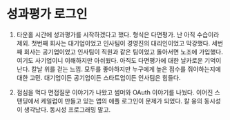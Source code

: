 # 성과평가 로그인

1. 타운홀 시간에 성과평가를 시작하겠다고 했다. 형식은 다면평가. 난 아직 수습이라 제외. 첫번째 회사는 대기업이었고 인사팀이 경영진의 대리인이었고 막강했다. 세번째 회사는 공기업이었고 인사팀이 직원과 같은 팀이었고 돌아서면 노조에 가입했다. 여기도 사기업이니 이해하지만 아쉬웠다. 아직도 다면평가에 대한 날카로운 기억이 난다. 칼날 위를 걷는 느낌. 모두를 좋아하지만 누구에게 높은 점수를 줘야하는지에 대한 고민. 대기업이든 공기업이든 스타트업이든 인사팀은 힘들다.

2. 점심을 먹다 면접질문 이야기가 나왔고 썸머와 OAuth 이야기를 나눴다. 이어진 스탠딩에서 케일럽이 만들고 있는 앱의 애플 로그인이 문제가 되었다. 칼 융의 동시성이 생각났다. 동시성 프로그래밍 말고.
